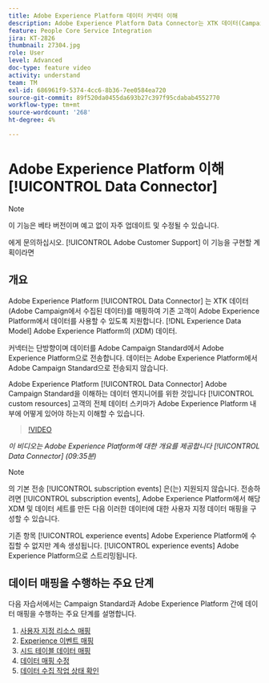 ```yaml
---
title: Adobe Experience Platform 데이터 커넥터 이해
description: Adobe Experience Platform Data Connector는 XTK 데이터(Campaign에서 수집된 데이터)를 Adobe Experience Platform의 XDM(Experience Data Model) 데이터에 매핑하여 기존 고객이 Adobe Experience Platform에서 데이터를 사용할 수 있도록 지원합니다.
feature: People Core Service Integration
jira: KT-2826
thumbnail: 27304.jpg
role: User
level: Advanced
doc-type: feature video
activity: understand
team: TM
exl-id: 686961f9-5374-4cc6-8b36-7ee0584ea720
source-git-commit: 89f520da0455da693b27c397f95cdabab4552770
workflow-type: tm+mt
source-wordcount: '268'
ht-degree: 4%

---
```


# Adobe Experience Platform 이해 [!UICONTROL Data Connector]

>[!NOTE]
>
>이 기능은 베타 버전이며 예고 없이 자주 업데이트 및 수정될 수 있습니다.
>
>에게 문의하십시오. [!UICONTROL Adobe Customer Support] 이 기능을 구현할 계획이라면

## 개요

Adobe Experience Platform [!UICONTROL Data Connector] 는 XTK 데이터(Adobe Campaign에서 수집된 데이터)를 매핑하여 기존 고객이 Adobe Experience Platform에서 데이터를 사용할 수 있도록 지원합니다. [!DNL Experience Data Model] Adobe Experience Platform의 (XDM) 데이터.

커넥터는 단방향이며 데이터를 Adobe Campaign Standard에서 Adobe Experience Platform으로 전송합니다. 데이터는 Adobe Experience Platform에서 Adobe Campaign Standard으로 전송되지 않습니다.

Adobe Experience Platform [!UICONTROL Data Connector] Adobe Campaign Standard을 이해하는 데이터 엔지니어를 위한 것입니다 [!UICONTROL custom resources] 고객의 전체 데이터 스키마가 Adobe Experience Platform 내부에 어떻게 있어야 하는지 이해할 수 있습니다.

>[!VIDEO](https://video.tv.adobe.com/v/27304?quality=12&learn=on)

*이 비디오는 Adobe Experience Platform에 대한 개요를 제공합니다 [!UICONTROL Data Connector] (09:35분)*

>[!NOTE]
>
>의 기본 전송 [!UICONTROL subscription events] 은(는) 지원되지 않습니다. 전송하려면 [!UICONTROL subscription events], Adobe Experience Platform에서 해당 XDM 및 데이터 세트를 만든 다음 이러한 데이터에 대한 사용자 지정 데이터 매핑을 구성할 수 있습니다.
>
>기존 항목 [!UICONTROL experience events] Adobe Experience Platform에 수집할 수 없지만 계속 생성됩니다. [!UICONTROL experience events] Adobe Experience Platform으로 스트리밍됩니다.

## 데이터 매핑을 수행하는 주요 단계

다음 자습서에서는 Campaign Standard과 Adobe Experience Platform 간에 데이터 매핑을 수행하는 주요 단계를 설명합니다.

1. [사용자 지정 리소스 매핑](/help/administrating/adobe-experience-platform-data-connector/mapping-custom-resources.md)
2. [Experience 이벤트 매핑](/help/administrating/adobe-experience-platform-data-connector/mapping-experience-events.md)
3. [시드 테이블 데이터 매핑](/help/administrating/adobe-experience-platform-data-connector/mapping-seed-table-data.md)
4. [데이터 매핑 수정](/help/administrating/adobe-experience-platform-data-connector/modifying-data-mapping.md)
5. [데이터 수집 작업 상태 확인](/help/administrating/adobe-experience-platform-data-connector/checking-status-of-data-ingestion-jobs.md)


